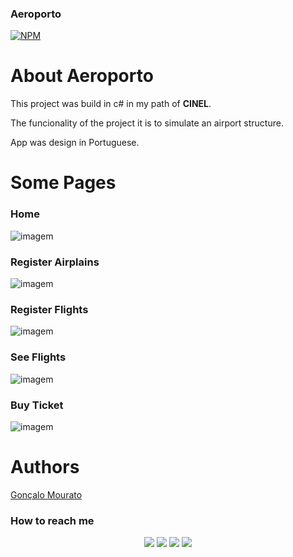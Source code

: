 ### Aeroporto
[![NPM](https://img.shields.io/npm/l/react)](https://github.com/GoncaloMourato/Aeroporto/blob/master/LICENSE.txt) 

# About Aeroporto

This project was build in c# in my path of **CINEL**.

The funcionality of the project it is to simulate an airport structure.

App was design in Portuguese.

# Some Pages 

### Home

![imagem](https://user-images.githubusercontent.com/60984128/211174988-d20e98bf-a650-4c2e-b7fa-e057a4856039.png)

### Register Airplains

![imagem](https://user-images.githubusercontent.com/60984128/211175028-e85e38a8-af78-4720-9065-e64e91541a89.png)

### Register Flights

![imagem](https://user-images.githubusercontent.com/60984128/211175042-3c02e7e9-ec9c-4ce1-933f-eeae5e7c9efa.png)

### See Flights

![imagem](https://user-images.githubusercontent.com/60984128/211175111-c104f92a-ceaa-48b8-bc16-f3e9825fc96e.png)

### Buy Ticket

![imagem](https://user-images.githubusercontent.com/60984128/211175124-272a131c-e5eb-4516-9ffa-e2d294f83e6c.png)

# Authors
[Gonçalo Mourato](https://github.com/GoncaloMourato)

### How to reach me

<div align="center">
  <a href="https://instagram.com/mourat.o" target="_blank"><img src="https://img.shields.io/badge/-Instagram-5e48c7?style=for-the-badge&logo=instagram&logoColor=white" target="_blank"></a>
  <a href="https://github.com/GoncaloMourato" target="_blank"><img src="https://img.shields.io/badge/GitHub-100000?style=for-the-badge&logo=github&logoColor=white" target="_blank"></a>
  <a href = "mailto:goncalomourato11@gmail.com"><img src="https://img.shields.io/badge/-Gmail-%23333?style=for-the-badge&logo=gmail&logoColor=white" target="_blank"></a>
  <a href="https://www.linkedin.com/in/gon%C3%A7alo-mourato-1a9582260/" target="_blank"><img src="https://img.shields.io/badge/-LinkedIn-%230077B5?style=for-the-badge&logo=linkedin&logoColor=white" target="_blank"></a> 
</div>
